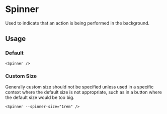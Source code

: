 <script lang="ts">
import DocsExample from '$lib/components/utils/DocsExample.svelte'
import Spinner from '$lib/components/Spinner.svelte'
</script>

# Spinner

Used to indicate that an action is being performed in the background.

## Usage

### Default

<DocsExample>
  <Spinner />
</DocsExample>

```svelte
<Spinner />
```

### Custom Size

Generally custom size should not be specified unless used in a specific context where the default size is not appropriate, such as in a button where the default size would be too big.

<DocsExample>
  <Spinner --spinner-size="1rem" />
</DocsExample>

```svelte
<Spinner --spinner-size="1rem" />
```

